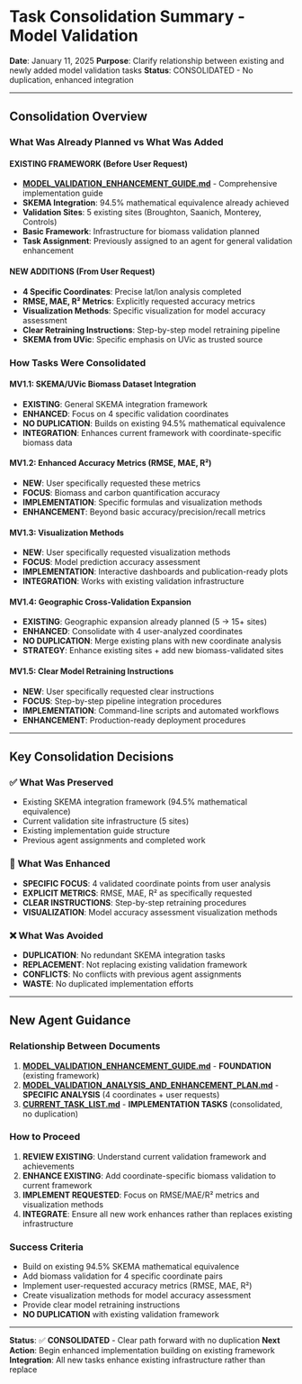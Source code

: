 # Task Consolidation Summary - Model Validation

**Date**: January 11, 2025
**Purpose**: Clarify relationship between existing and newly added model validation tasks
**Status**: CONSOLIDATED - No duplication, enhanced integration

---

## Consolidation Overview

### What Was Already Planned vs What Was Added

#### **EXISTING FRAMEWORK (Before User Request)**
- **[MODEL_VALIDATION_ENHANCEMENT_GUIDE.md](implementation/MODEL_VALIDATION_ENHANCEMENT_GUIDE.md)** - Comprehensive implementation guide
- **SKEMA Integration**: 94.5% mathematical equivalence already achieved
- **Validation Sites**: 5 existing sites (Broughton, Saanich, Monterey, Controls)
- **Basic Framework**: Infrastructure for biomass validation planned
- **Task Assignment**: Previously assigned to an agent for general validation enhancement

#### **NEW ADDITIONS (From User Request)**
- **4 Specific Coordinates**: Precise lat/lon analysis completed
- **RMSE, MAE, R² Metrics**: Explicitly requested accuracy metrics
- **Visualization Methods**: Specific visualization for model accuracy assessment
- **Clear Retraining Instructions**: Step-by-step model retraining pipeline
- **SKEMA from UVic**: Specific emphasis on UVic as trusted source

### How Tasks Were Consolidated

#### **MV1.1: SKEMA/UVic Biomass Dataset Integration**
- **EXISTING**: General SKEMA integration framework
- **ENHANCED**: Focus on 4 specific validation coordinates
- **NO DUPLICATION**: Builds on existing 94.5% mathematical equivalence
- **INTEGRATION**: Enhances current framework with coordinate-specific biomass data

#### **MV1.2: Enhanced Accuracy Metrics (RMSE, MAE, R²)**
- **NEW**: User specifically requested these metrics
- **FOCUS**: Biomass and carbon quantification accuracy
- **IMPLEMENTATION**: Specific formulas and visualization methods
- **ENHANCEMENT**: Beyond basic accuracy/precision/recall metrics

#### **MV1.3: Visualization Methods**
- **NEW**: User specifically requested visualization methods
- **FOCUS**: Model prediction accuracy assessment
- **IMPLEMENTATION**: Interactive dashboards and publication-ready plots
- **INTEGRATION**: Works with existing validation infrastructure

#### **MV1.4: Geographic Cross-Validation Expansion**
- **EXISTING**: Geographic expansion already planned (5 → 15+ sites)
- **ENHANCED**: Consolidate with 4 user-analyzed coordinates
- **NO DUPLICATION**: Merge existing plans with new coordinate analysis
- **STRATEGY**: Enhance existing sites + add new biomass-validated sites

#### **MV1.5: Clear Model Retraining Instructions**
- **NEW**: User specifically requested clear instructions
- **FOCUS**: Step-by-step pipeline integration procedures
- **IMPLEMENTATION**: Command-line scripts and automated workflows
- **ENHANCEMENT**: Production-ready deployment procedures

---

## Key Consolidation Decisions

### ✅ **What Was Preserved**
- Existing SKEMA integration framework (94.5% mathematical equivalence)
- Current validation site infrastructure (5 sites)
- Existing implementation guide structure
- Previous agent assignments and completed work

### 🔄 **What Was Enhanced**
- **SPECIFIC FOCUS**: 4 validated coordinate points from user analysis
- **EXPLICIT METRICS**: RMSE, MAE, R² as specifically requested
- **CLEAR INSTRUCTIONS**: Step-by-step retraining procedures
- **VISUALIZATION**: Model accuracy assessment visualization methods

### ❌ **What Was Avoided**
- **DUPLICATION**: No redundant SKEMA integration tasks
- **REPLACEMENT**: Not replacing existing validation framework
- **CONFLICTS**: No conflicts with previous agent assignments
- **WASTE**: No duplicated implementation efforts

---

## New Agent Guidance

### **Relationship Between Documents**
1. **[MODEL_VALIDATION_ENHANCEMENT_GUIDE.md](implementation/MODEL_VALIDATION_ENHANCEMENT_GUIDE.md)** - **FOUNDATION** (existing framework)
2. **[MODEL_VALIDATION_ANALYSIS_AND_ENHANCEMENT_PLAN.md](MODEL_VALIDATION_ANALYSIS_AND_ENHANCEMENT_PLAN.md)** - **SPECIFIC ANALYSIS** (4 coordinates + user requests)
3. **[CURRENT_TASK_LIST.md](CURRENT_TASK_LIST.md)** - **IMPLEMENTATION TASKS** (consolidated, no duplication)

### **How to Proceed**
1. **REVIEW EXISTING**: Understand current validation framework and achievements
2. **ENHANCE EXISTING**: Add coordinate-specific biomass validation to current framework
3. **IMPLEMENT REQUESTED**: Focus on RMSE/MAE/R² metrics and visualization methods
4. **INTEGRATE**: Ensure all new work enhances rather than replaces existing infrastructure

### **Success Criteria**
- Build on existing 94.5% SKEMA mathematical equivalence
- Add biomass validation for 4 specific coordinate pairs
- Implement user-requested accuracy metrics (RMSE, MAE, R²)
- Create visualization methods for model accuracy assessment
- Provide clear model retraining instructions
- **NO DUPLICATION** with existing validation framework

---

**Status**: ✅ **CONSOLIDATED** - Clear path forward with no duplication
**Next Action**: Begin enhanced implementation building on existing framework
**Integration**: All new tasks enhance existing infrastructure rather than replace

